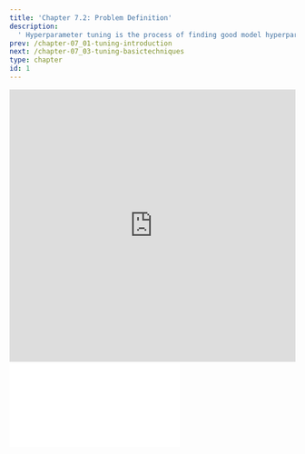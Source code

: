 ```yaml
---
title: 'Chapter 7.2: Problem Definition'
description:
  ' Hyperparameter tuning is the process of finding good model hyperparameters. This chapter formalizes the problem of tuning and explains why tuning is computationally hard.'
prev: /chapter-07_01-tuning-introduction
next: /chapter-07_03-tuning-basictechniques
type: chapter
id: 1
---
```


<exercise id="1" title="Video Lecture">

<iframe width="100%" height="480" src="https://www.youtube.com/embed/Eo7iqMOeILY" frameborder="0" allow="accelerometer; autoplay; encrypted-media; gyroscope; picture-in-picture" allowfullscreen></iframe>

</exercise>

<exercise id="2" title="Slides">

<object data="pdfs/7/slides-tuning-tuningproblem.pdf" type="application/pdf" style="width:100%;height:480px">
    <embed src="pdfs/7/slides-tuning-tuningproblem.pdf" type="application/pdf" />
</object>

</exercise>
